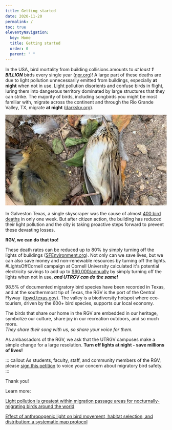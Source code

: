 ```yaml
---
title: Getting started
date: 2020-11-20
permalink: /
toc: true
eleventyNavigation:
  key: Home
  title: Getting started
  order: 0
  parent: " "
---
```

<!--StartFragment-->

In the USA, bird mortality from building collisions amounts to *at least* ***1 BILLION*** birds every single year ([npr.org](https://www.npr.org/2019/04/07/710847132/big-cities-bright-lights-and-up-to-1-billion-bird-collisions#:~:text=via%20Getty%20Images-,One%20World%20Trade%20Center%20(WTC)%20stands%20in%20the%20lower%20Manhattan,8%2C%202019.&text=Up%20to%201%20billion%20birds,are%20making%20the%20problem%20worse.))! A large part of these deaths are due to light pollution unnecessarily emitted from buildings, especially **at night** when not in use. Light pollution disorients and confuse birds in flight, luring them into dangerous territory dominated by large structures that they can strike. The majority of birds, including songbirds you might be most familiar with, migrate across the continent and through the Rio Grande Valley, TX, migrate **at night** ([darksky.org](https://www.darksky.org/light-pollution-poses-threat-to-migrating-birds/)). 

![](/static/img/dbird.jpg)

In Galveston Texas, a single skyscraper was the cause of almost [400 bird deaths](https://www.audubon.org/news/lights-out-texas-skyscraper-caused-hundreds-songbird-deaths) in only one week. But after citizen action, the building has reduced their light pollution and the city is taking proactive steps forward to prevent these devasting losses.

**RGV, we can do that too!** 

These death rates can be reduced up to 80% by simply turning off the lights of buildings ([SFEnvironment.org](https://sfenvironment.org/article/people-nature/lights-out-for-birds#:~:text=A%20study%20by%20the%20Field,deaths%20there%20by%2080%20percent.&text=Turning%20off%20building%20lights%20at,planet%20as%20well%20as%20birds.)). Not only can we save lives, but we can also save money and non-renewable resources by turning off the lights. #LightsOffCornell campaign at Cornell University calculated it's potential electricity savings to add up to [$60,000/annually](https://sciencing.com/turning-off-lights-save-energy-2384.html) by simply turning off the lights when not in use, ***and UTRGV can do the same!*** 

98.5% of documented migratory bird species have been recorded in Texas, and at the southernmost tip of Texas, the RGV is the port of the Central Flyway  ([tpwd.texas.gov](https://tpwd.texas.gov/publications/pwdpubs/media/pwd_bk_w7000_0511.pdf)). The valley is a biodiversity hotspot where eco-tourism, driven by the 600+ bird species, supports our local economy. 

The birds that share our home in the RGV are embedded in our heritage, symbolize our culture, share joy in our recreation outdoors, and so much more.\
*They share their song with us, so share your voice for them.* 

As ambassadors of the RGV, we ask that the UTRGV campuses make a simple change for a large resolution. **Turn off lights at night - save millions of lives!** 

::: callout
As students, faculty, staff, and community members of the RGV, please [sign this petition](https://www.change.org/p/university-of-texas-rio-grande-valley-utrgv-shut-off-your-lights-save-bird-lives) to voice your concern about migratory bird safety.
:::

Thank you!

Learn more:

[Light pollution is greatest within migration passage areas for nocturnally-migrating birds around the world](https://www.nature.com/articles/s41598-018-21577-6#:~:text=It%20is%20well%20known%20that,specific%20effect%20among%20nocturnal%20migrants.)

[Effect of anthropogenic light on bird movement, habitat selection, and distribution: a systematic map protocol](https://environmentalevidencejournal.biomedcentral.com/articles/10.1186/s13750-019-0155-5)

<!--EndFragment-->